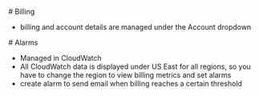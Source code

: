 # Billing
- billing and account details are managed under the Account dropdown

# Alarms
- Managed in CloudWatch
- All CloudWatch data is displayed under US East for all regions, so you have to change the region to view billing metrics and set alarms
- create alarm to send email when billing reaches a certain threshold
